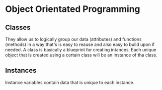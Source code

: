 # Object Orientated Programming

## Classes
They allow us to logically group our data (attributes) and functions (methods) in a way that's is easy to reause and also easy to build upon if needed.
A class is basically a blueprint for creating intances. Each unique object that is created using a certain class will be an instance of tha class.

## Instances
Instance variables contain data that is unique to each instance.

